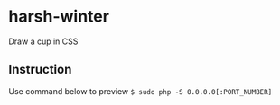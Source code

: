 # harsh-winter

Draw a cup in CSS

## Instruction

Use command below to preview
```$ sudo php -S 0.0.0.0[:PORT_NUMBER]``` 
